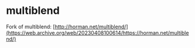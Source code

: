 # multiblend

Fork of multiblend: [http://horman.net/multiblend/](https://web.archive.org/web/20230408100614/https://horman.net/multiblend/)
